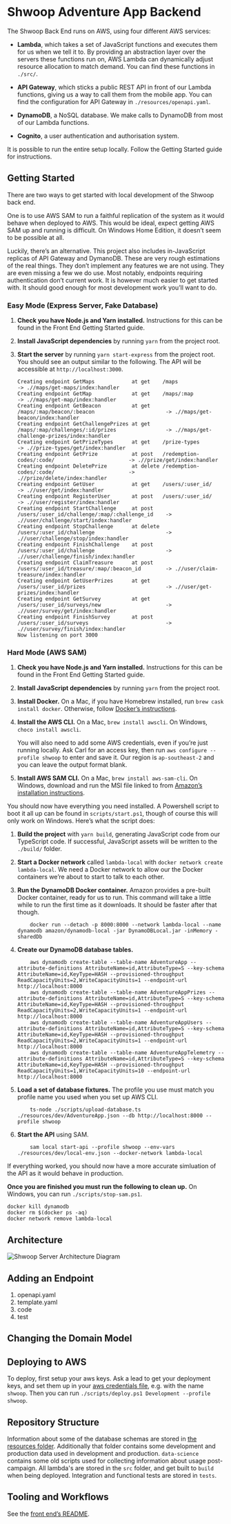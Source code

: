 # Shwoop Adventure App Backend

The Shwoop Back End runs on AWS, using four different AWS services:

- **Lambda**, which takes a set of JavaScript functions and executes them for us when we tell it to. By providing an
  abstraction layer over the servers these functions run on, AWS Lambda can dynamically adjust resource allocation to
  match demand. You can find these functions in `./src/`.

- **API Gateway**, which sticks a public REST API in front of our Lambda functions, giving us a way to call them from
  the mobile app. You can find the configuration for API Gateway in `./resources/openapi.yaml`.

- **DynamoDB**, a NoSQL database. We make calls to DynamoDB from most of our Lambda functions.

- **Cognito**, a user authentication and authorisation system.

It is possible to run the entire setup locally. Follow the Getting Started guide for instructions.

## Getting Started

There are two ways to get started with local development of the Shwoop back end.

One is to use AWS SAM to run a faithful replication of the system as it would behave when deployed to AWS. This would be
ideal, expect getting AWS SAM up and running is difficult. On Windows Home Edition, it doesn’t seem to be possible at
all.

Luckily, there’s an alternative. This project also includes in-JavaScript replicas of API Gateway and DymanoDB. These
are very rough estimations of the real things. They don’t implement any features we are not using. They are even missing
a few we do use. Most notably, endpoints requiring authentication don’t current work. It is however much easier to get
started with. It should good enough for most development work you’ll want to do.

### Easy Mode (Express Server, Fake Database)

1.  **Check you have Node.js and Yarn installed.** Instructions for this can be found in the Front End Getting Started
    guide.

2.  **Install JavaScript dependencies** by running `yarn` from the project root.

3.  **Start the server** by running `yarn start-express` from the project root. You should see an output similar to the
    following. The API will be accessible at `http://localhost:3000`.

        Creating endpoint GetMaps            at get    /maps                                           -> .//maps/get-maps/index:handler
        Creating endpoint GetMap             at get    /maps/:map                                      -> .//maps/get-map/index:handler
        Creating endpoint GetBeacon          at get    /maps/:map/beacon/:beacon                       -> .//maps/get-beacon/index:handler
        Creating endpoint GetChallengePrizes at get    /maps/:map/challenges/:id/prizes                -> .//maps/get-challenge-prizes/index:handler
        Creating endpoint GetPrizeTypes      at get    /prize-types                                    -> .//prize-types/get/index:handler
        Creating endpoint GetPrize           at post   /redemption-codes/:code/                        -> .//prize/get/index:handler
        Creating endpoint DeletePrize        at delete /redemption-codes/:code/                        -> .//prize/delete/index:handler
        Creating endpoint GetUser            at get    /users/:user_id/                                -> .//user/get/index:handler
        Creating endpoint RegisterUser       at post   /users/:user_id/                                -> .//user/register/index:handler
        Creating endpoint StartChallenge     at post   /users/:user_id/challenge/:map/:challenge_id    -> .//user/challenge/start/index:handler
        Creating endpoint StopChallenge      at delete /users/:user_id/challenge                       -> .//user/challenge/stop/index:handler
        Creating endpoint FinishChallenge    at post   /users/:user_id/challenge                       -> .//user/challenge/finish/index:handler
        Creating endpoint ClaimTreasure      at post   /users/:user_id/treasure/:map/:beacon_id        -> .//user/claim-treasure/index:handler
        Creating endpoint GetUserPrizes      at get    /users/:user_id/prizes                          -> .//user/get-prizes/index:handler
        Creating endpoint GetSurvey          at get    /users/:user_id/surveys/new                     -> .//user/survey/get/index:handler
        Creating endpoint FinishSurvey       at post   /users/:user_id/surveys                         -> .//user/survey/finish/index:handler
        Now listening on port 3000

### Hard Mode (AWS SAM)

1.  **Check you have Node.js and Yarn installed.** Instructions for this can be found in the Front End Getting Started
    guide.

2.  **Install JavaScript dependencies** by running `yarn` from the project root.

3.  **Install Docker.** On a Mac, if you have Homebrew installed, run `brew cask install docker`. Otherwise, follow
    [Docker’s instructions](https://www.docker.com/get-started).

4.  **Install the AWS CLI.** On a Mac, `brew install awscli`. On Windows, `choco install awscli`.

    You will also need to add some AWS credentials, even if you’re just running locally. Ask Carl for an access key,
    then run `aws configure --profile shwoop` to enter and save it. Our region is `ap-southeast-2` and you can leave the
    output format blank.

5.  **Install AWS SAM CLI.** On a Mac, `brew install aws-sam-cli`. On Windows, download and run the MSI file linked to
    from [Amazon’s installation instructions](https://docs.aws.amazon.com/serverless-application-model/latest/developerguide/serverless-sam-cli-install-windows.html#serverless-sam-cli-install-windows-sam-cli).

You should now have everything you need installed. A Powershell script to boot it all up can be found in
`scripts/start.ps1`, though of course this will only work on Windows. Here’s what the script does:

1.  **Build the project** with `yarn build`, generating JavaScript code from our TypeScript code. If successful,
    JavaScript assets will be written to the `./build/` folder.

2.  **Start a Docker network** called `lambda-local` with `docker network create lambda-local`. We need a Docker network
    to allow our the Docker containers we’re about to start to talk to each other.

3.  **Run the DynamoDB Docker container.** Amazon provides a pre-built Docker container, ready for us to run. This
    command will take a little while to run the first time as it downloads. It should be faster after that though.

            docker run --detach -p 8000:8000 --network lambda-local --name dynamodb amazon/dynamodb-local -jar DynamoDBLocal.jar -inMemory -sharedDb

4.  **Create our DynamoDB database tables.**

            aws dynamodb create-table --table-name AdventureApp --attribute-definitions AttributeName=id,AttributeType=S --key-schema AttributeName=id,KeyType=HASH --provisioned-throughput ReadCapacityUnits=2,WriteCapacityUnits=1 --endpoint-url http://localhost:8000
            aws dynamodb create-table --table-name AdventureAppPrizes --attribute-definitions AttributeName=id,AttributeType=S --key-schema AttributeName=id,KeyType=HASH --provisioned-throughput ReadCapacityUnits=2,WriteCapacityUnits=1 --endpoint-url http://localhost:8000
            aws dynamodb create-table --table-name AdventureAppUsers --attribute-definitions AttributeName=id,AttributeType=S --key-schema AttributeName=id,KeyType=HASH --provisioned-throughput ReadCapacityUnits=2,WriteCapacityUnits=1 --endpoint-url http://localhost:8000
            aws dynamodb create-table --table-name AdventureAppTelemetry --attribute-definitions AttributeName=id,AttributeType=S --key-schema AttributeName=id,KeyType=HASH --provisioned-throughput ReadCapacityUnits=1,WriteCapacityUnits=10 --endpoint-url http://localhost:8000

5.  **Load a set of database fixtures.** The profile you use must match you profile name you used when you set up AWS
    CLI.

            ts-node ./scripts/upload-database.ts ./resources/dev/AdventureApp.json --db http://localhost:8000 --profile shwoop

6.  **Start the API** using SAM.

            sam local start-api --profile shwoop --env-vars ./resources/dev/local-env.json --docker-network lambda-local

If everything worked, you should now have a more accurate simluation of the API as it would behave in production.

**Once you are finished you must run the following to clean up.** On Windows, you can run `./scripts/stop-sam.ps1`.

```
docker kill dynamodb
docker rm $(docker ps -aq)
docker network remove lambda-local
```

## Architecture

![Shwoop Server Architecture Diagram](docs/assets/aws-diagram.svg)

## Adding an Endpoint

1. openapi.yaml
2. template.yaml
3. code
4. test

## Changing the Domain Model

## Deploying to AWS

To deploy, first setup your aws keys.
Ask a lead to get your deployment keys,
and set them up in your [aws credentials file](https://docs.aws.amazon.com/cli/latest/userguide/cli-configure-files.html),
e.g. with the name `shwoop`. Then you can run `./scripts/deploy.ps1 Development --profile shwoop`.

## Repository Structure

Information about some of the database schemas are stored in [the resources folder](./resources/adventure-app.schema.json).
Additionally that folder contains some development and production data used in development and production.
`data-science` contains some old scripts used for collecting information about usage post-campaign.
All lambda's are stored in the `src` folder, and get built to `build` when being deployed.
Integration and functional tests are stored in `tests`.

## Tooling and Workflows

See the [front end’s README](https://bitbucket.org/shwoopdevelopment/adventure-app/src/master/README.md#markdown-header-tooling-and-workflows).
